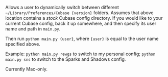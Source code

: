 Allows a user to dynamically switch between different `~/Library/Preferences/Cubase {version}` folders.
Assumes that above location contains a *stock* Cubase config directory. If you would like to your 
current Cubase config, back it up somewhere, and then specify its user name and path in `main.py`.

Then run `python main.py {user}`, where `{user}` is equal to the user name specified above.

Example: `python main.py rewgs` to switch to my personal config; `python main.py sns` to switch to the Sparks and Shadows config.

Currently Mac-only.
